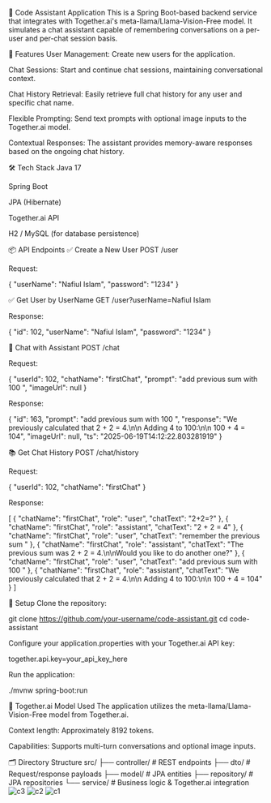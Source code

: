 🧠 Code Assistant Application
This is a Spring Boot-based backend service that integrates with Together.ai's meta-llama/Llama-Vision-Free model. It simulates a chat assistant capable of remembering conversations on a per-user and per-chat session basis.

🚀 Features
User Management: Create new users for the application.

Chat Sessions: Start and continue chat sessions, maintaining conversational context.

Chat History Retrieval: Easily retrieve full chat history for any user and specific chat name.

Flexible Prompting: Send text prompts with optional image inputs to the Together.ai model.

Contextual Responses: The assistant provides memory-aware responses based on the ongoing chat history.

🛠️ Tech Stack
Java 17

Spring Boot

JPA (Hibernate)

Together.ai API

H2 / MySQL (for database persistence)

📦 API Endpoints
✅ Create a New User
POST /user

Request:

{
  "userName": "Nafiul Islam",
  "password": "1234"
}

✅ Get User by UserName
GET /user?userName=Nafiul Islam

Response:

{
  "id": 102,
  "userName": "Nafiul Islam",
  "password": "1234"
}

💬 Chat with Assistant
POST /chat

Request:

{
  "userId": 102,
  "chatName": "firstChat",
  "prompt": "add previous sum with 100 ",
  "imageUrl": null
}

Response:

{
  "id": 163,
  "prompt": "add previous sum with 100 ",
  "response": "We previously calculated that 2 + 2 = 4.\n\n Adding 4 to 100:\n\n 100 + 4 = 104",
  "imageUrl": null,
  "ts": "2025-06-19T14:12:22.803281919"
}

📚 Get Chat History
POST /chat/history

Request:

{
  "userId": 102,
  "chatName": "firstChat"
}

Response:

[
  {
    "chatName": "firstChat",
    "role": "user",
    "chatText": "2+2=?"
  },
  {
    "chatName": "firstChat",
    "role": "assistant",
    "chatText": "2 + 2 = 4"
  },
  {
    "chatName": "firstChat",
    "role": "user",
    "chatText": "remember the previous sum "
  },
  {
    "chatName": "firstChat",
    "role": "assistant",
    "chatText": "The previous sum was 2 + 2 = 4.\n\nWould you like to do another one?"
  },
  {
    "chatName": "firstChat",
    "role": "user",
    "chatText": "add previous sum with 100 "
  },
  {
    "chatName": "firstChat",
    "role": "assistant",
    "chatText": "We previously calculated that 2 + 2 = 4.\n\n Adding 4 to 100:\n\n 100 + 4 = 104"
  }
]

📌 Setup
Clone the repository:

git clone https://github.com/your-username/code-assistant.git
cd code-assistant

Configure your application.properties with your Together.ai API key:

together.api.key=your_api_key_here

Run the application:

./mvnw spring-boot:run

🧠 Together.ai Model Used
The application utilizes the meta-llama/Llama-Vision-Free model from Together.ai.

Context length: Approximately 8192 tokens.

Capabilities: Supports multi-turn conversations and optional image inputs.

🗂 Directory Structure
src/
├── controller/        # REST endpoints
├── dto/               # Request/response payloads
├── model/             # JPA entities
├── repository/        # JPA repositories
└── service/           # Business logic & Together.ai integration
![c3](https://github.com/user-attachments/assets/51d4a2ce-29bc-4a77-b19d-30b8eb3610cc)
![c2](https://github.com/user-attachments/assets/631b3dd0-eec3-499e-b774-05314299a6c1)
![c1](https://github.com/user-attachments/assets/ed035dba-a48f-4289-9861-500d86fcef1e)


